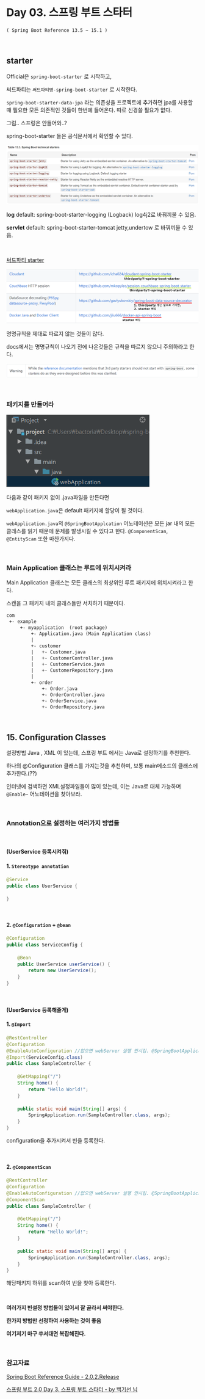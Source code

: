 # Day 03. 스프링 부트 스타터

`( Spring Boot Reference 13.5 ~ 15.1 )`

&nbsp;

## starter

Official은 `spring-boot-starter` 로 시작하고,

써드파티는 `써드파티명-spring-boot-starter` 로 시작한다.

`spring-boot-starter-data-jpa` 라는 의존성을 프로젝트에 추가하면 jpa를 사용할 때 필요한 모든 의존적인 것들이 한번에 들어온다. 따로 신경쓸 필요가 없다.

그럼.. 스프링은 안들어와..?

spring-boot-starter 들은 공식문서에서 확인할 수 있다.

![](assets/markdown-img-paste-20180529165212713.png)


**log**
default: spring-boot-starter-logging (Logback)
log4j2로 바꿔끼울 수 있음.

**servlet**
default: spring-boot-starter-tomcat
jetty,undertow 로 바꿔끼울 수 있음.

&nbsp;
&nbsp;

[써드파티 starter](https://github.com/spring-projects/spring-boot/blob/master/spring-boot-project/spring-boot-starters/README.adoc)

![](assets/markdown-img-paste-2018052917050861.png)

명명규칙을 제대로 따르지 않는 것들이 많다.

docs에서는 명명규칙이 나오기 전에 나온것들은 규칙을 따르지 않으니 주의하라고 한다.

![](assets/markdown-img-paste-20180529170625324.png)

&nbsp;

### 패키지를 만들어라

![](assets/markdown-img-paste-20180529201309394.png)

다음과 같이 패키지 없이 .java파일을 만든다면

`webApplication.java`은 default 패키지에 할당이 될 것이다.

`webApplication.java`의 `@SpringBootApplcation` 어노테이션은 모든 jar 내의 모든 클래스를 읽기 때문에 문제를 발생시킬 수 있다고 한다.
`@ComponentScan`, `@EntityScan` 또한 마찬가지다.

&nbsp;

### Main Application 클래스는 루트에 위치시켜라

Main Application 클래스는 모든 클래스의 최상위인 루트 패키지에 위치시켜라고 한다.

스캔을 그 패키지 내의 클래스들만 서치하기 때문이다.

```
com
 +- example
     +- myapplication  (root package)
         +- Application.java (Main Application class)
         |
         +- customer
         |   +- Customer.java
         |   +- CustomerController.java
         |   +- CustomerService.java
         |   +- CustomerRepository.java
         |
         +- order
             +- Order.java
             +- OrderController.java
             +- OrderService.java
             +- OrderRepository.java
```

&nbsp;

## 15. Configuration Classes

설정방법 Java , XML 이 있는데, 스프링 부트 에서는 Java로 설정하기를 추천한다.

하나의 @Configuration 클래스를 가지는것을 추천하며, 보통 main메소드의 클래스에 추가한다.(??)

인터넷에 검색하면 XML설정파일들이 많이 있는데, 이는 Java로 대체 가능하며 `@Enable~` 어노테이션을 찾아보라.

&nbsp;
&nbsp;

### Annotation으로 설정하는 여러가지 방법들


&nbsp;
#### (UserService 등록시켜줘)


#### 1. `Stereotype annotation`

```java
@Service
public class UserService {

}
```

&nbsp;

#### 2. `@Configuration` + `@bean`

```java
@Configuration
public class ServiceConfig {

    @Bean
    public UserService userService() {
        return new UserService();
    }
}
```

&nbsp;

#### (UserService 등록해줄게)

#### 1. `@Import`

```java
@RestController
@Configuration
@EnableAutoConfiguration //없으면 webServer 실행 안시킴. @SpringBootApplication 안에 포함되어있음
@Import(ServiceConfig.class)
public class SampleController {

    @GetMapping("/")
    String home() {
        return "Hello World!";
    }

    public static void main(String[] args) {
        SpringApplication.run(SampleController.class, args);
    }
}
```

configuration을 추가시켜서 빈을 등록한다.

&nbsp;

#### 2. `@ComponentScan`

```java
@RestController
@Configuration
@EnableAutoConfiguration //없으면 webServer 실행 안시킴. @SpringBootApplication 안에 포함되어있음
@ComponentScan
public class SampleController {

    @GetMapping("/")
    String home() {
        return "Hello World!";
    }

    public static void main(String[] args) {
        SpringApplication.run(SampleController.class, args);
    }
}
```

해당패키지 하위를 scan하여 빈을 찾아 등록한다.

&nbsp;

**여러가지 빈설정 방법들이 있어서 잘 골라서 써야한다.**

**한가지 방법만 선정하여 사용하는 것이 좋음**

**여기저기 마구 쑤셔대면 복잡해진다.**

&nbsp;

### 참고자료

[Spring Boot Reference Guide - 2.0.2.Release](https://docs.spring.io/spring-boot/docs/2.0.2.RELEASE/reference/htmlsingle/#using-boot-maven)

[스프링 부트 2.0 Day 3. 스프링 부트 스타터 - by 백기선 님](https://youtu.be/w9wqpnLHnkY)
